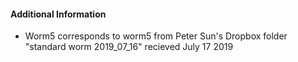 #### Additional Information
- Worm5 corresponds to worm5 from Peter Sun's Dropbox folder "standard worm 2019_07_16" recieved July 17 2019
